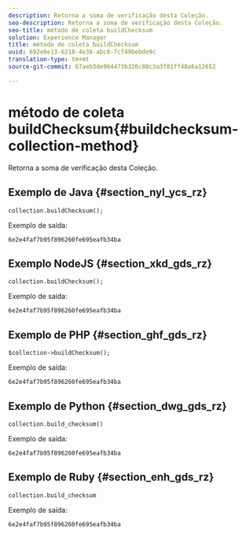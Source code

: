 ```yaml
---
description: Retorna a soma de verificação desta Coleção.
seo-description: Retorna a soma de verificação desta Coleção.
seo-title: método de coleta buildChecksum
solution: Experience Manager
title: método de coleta buildChecksum
uuid: 692e8e13-6218-4e38-abc8-7cf49bebde9c
translation-type: tm+mt
source-git-commit: 67aeb3de964473b326c88c3a3f81ff48a6a12652

---
```



# método de coleta buildChecksum{#buildchecksum-collection-method}

Retorna a soma de verificação desta Coleção.

## Exemplo de Java {#section_nyl_ycs_rz}

```
collection.buildChecksum(); 
```

Exemplo de saída:

```
6e2e4faf7b95f896260fe695eafb34ba 
```

## Exemplo NodeJS {#section_xkd_gds_rz}

```
collection.buildChecksum(); 
```

Exemplo de saída:

```
6e2e4faf7b95f896260fe695eafb34ba 
```

## Exemplo de PHP {#section_ghf_gds_rz}

```
$collection->buildChecksum(); 
```

Exemplo de saída:

```
6e2e4faf7b95f896260fe695eafb34ba 
```

## Exemplo de Python {#section_dwg_gds_rz}

```
collection.build_checksum() 
```

Exemplo de saída:

```
6e2e4faf7b95f896260fe695eafb34ba 
```

## Exemplo de Ruby {#section_enh_gds_rz}

```
collection.build_checksum
```

Exemplo de saída:

```
6e2e4faf7b95f896260fe695eafb34ba 
```

